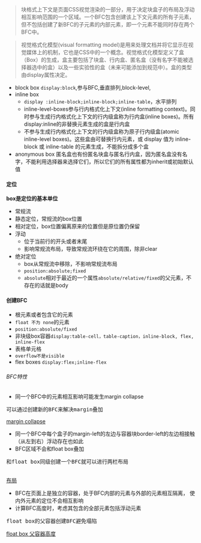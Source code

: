 > 块格式上下文是页面CSS视觉渲染的一部分，用于决定块盒子的布局及浮动相互影响范围的一个区域。一个BFC包含创建该上下文元素的所有子元素，但不包括创建了新BFC的子元素的内部元素，即一个元素不能同时存在两个BFC中。

> 视觉格式化模型(visual formatting model)是用来处理文档并将它显示在视觉媒体上的机制，它也是CSS中的一个概念。视觉格式化模型定义了盒（Box）的生成，盒主要包括了块盒、行内盒、匿名盒（没有名字不能被选择器选中的盒）以及一些实验性的盒（未来可能添加到规范中）。盒的类型由display属性决定。
 - block box
  `display:block`,参与BFC,垂直排列,block-level,
 - inline box
   - `display :inline-block;inline-block;inline-table`，水平排列
   - inline-level-boxes参与行内格式化上下文(inline formatting context)。同时参与生成行内格式化上下文的行内级盒称为行内盒(inline boxes)。所有display:inline的非替换元素生成的盒是行内盒
   - 不参与生成行内格式化上下文的行内级盒称为原子行内级盒(atomic inline-level boxes)。这些盒由可替换行内元素，或 display 值为 inline-block 或 inline-table 的元素生成，不能拆分成多个盒
 - anonymous box
  匿名盒也有份匿名块盒与匿名行内盒，因为匿名盒没有名字，不能利用选择器来选择它们，所以它们的所有属性都为inherit或初始默认值
 #### 定位
 
   <b>box是定位的基本单位</b>
   - 常规流
   - 静态定位，常规流的box位置
   - 相对定位，box位置偏离原来的位置但是原位置仍保留
 - 浮动
   - 位于当前行的开头或者末尾
   - 影响常规流布局，导致常规流环绕在它的周围，除非clear
 - 绝对定位
   - box从常规流中移除，不影响常规流布局
   - `position:absolute;fixed`
   - `absolute`相对于最近的一个属性`absolute/relative/fixed`的父元素，不存在的话就是body
 #### 创建BFC
   - 根元素或者包含它的元素
   - `float 不为 none`的元素
   - `position:absolute/fixed`
   - 非块级box容器`display:table-cell，table-caption，inline-block, flex, inline-flex`
   - 表格单元格
   - `overflow不是visible`
   - flex boxes `display:flex;inline-flex`
 ###### BFC特性
 - 同一个BFC中的元素相互影响可能发生margin collapse
  <pre>可以通过创建新的BFC来解决margin叠加</pre>
  [margin collapse](http://jsrun.net/YqgKp/edit)
 - 同一个BFC中每个盒子的margin-left的左边与容器块border-left的左边相接触（从左到右）浮动存在也如此
 - BFC区域不会和float box叠加
  <pre>和float box同级创建一个BFC就可以进行两栏布局
  </pre>
  [布局](http://jsrun.net/kqgKp/edit)
 - BFC在页面上是独立的容器，处于BFC内部的元素与外部的元素相互隔离，
 使内外元素的定位不会相互影响
 - 计算BFC高度时，考虑其包含的全部元素包括浮动元素
 <pre>float box的父容器创建BFC避免塌陷</pre>
 [float box 父容器高度](http://jsrun.net/pqgKp/edit)
